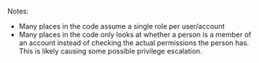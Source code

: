 Notes:

- Many places in the code assume a single role per user/account
- Many places in the code only looks at whether a person is a member of an account instead of checking the actual permissions the person has.  This is likely causing some possible privilege escalation.



